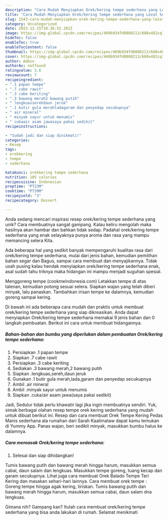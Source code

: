 ```yaml
---
description: "Cara Mudah Menyiapkan Orek/kering tempe sederhana yang Lezat Sekali"
title: "Cara Mudah Menyiapkan Orek/kering tempe sederhana yang Lezat Sekali"
slug: 1543-cara-mudah-menyiapkan-orek-kering-tempe-sederhana-yang-lezat-sekali
category: Uncategorized
date: 2022-12-15T10:36:52.281Z
image: https://img-global.cpcdn.com/recipes/469b934fd0808213/680x482cq70/orekkering-tempe-sederhana-foto-resep-utama.jpg
hideToc: false
enableToc: true
enableTocContent: false
thumbnail: https://img-global.cpcdn.com/recipes/469b934fd0808213/680x482cq70/orekkering-tempe-sederhana-foto-resep-utama.jpg
cover: https://img-global.cpcdn.com/recipes/469b934fd0808213/680x482cq70/orekkering-tempe-sederhana-foto-resep-utama.jpg
author: Admin
authorAv: notfound
ratingvalue: 3.6
reviewcount: 7
recipeingredient:
- ".1 papan tempe"
- ".7 cabe rawit"
- ".3 cabe keriting"
- ".3 bawang merah2 bawang putih"
- " lengkuasserehdaun jeruk"
- ".1 butir gula merahladagaram dan penyedap secukupnya"
- " air mineral"
- " minyak sayur untuk menumis"
- " cukaair asam jawasaya pakai sedikit"
recipeinstructions:

- "Sudah jadi dan siap dinikmati!"
categories:
- Resep
tags:
- orekkering
- tempe
- sederhana

katakunci: orekkering tempe sederhana 
nutrition: 105 calories
recipecuisine: Indonesian
preptime: "PT23M"
cooktime: "PT39M"
recipeyield: "3"
recipecategory: Dessert

---
```





Anda sedang mencari inspirasi resep orek/kering tempe sederhana yang unik? Cara membuatnya sangat gampang. Kalau keliru mengolah maka hasilnya akan hambar dan bahkan tidak sedap. Padahal orek/kering tempe sederhana yang enak selayaknya punya aroma dan rasa yang mampu memancing selera Kita.





Ada beberapa hal yang sedikit banyak mempengaruhi kualitas rasa dari orek/kering tempe sederhana, mulai dari jenis bahan, kemudian pemilihan bahan segar dan Bagus, sampai cara membuat dan menyajikannya. Tidak usah pusing kalau hendak menyiapkan orek/kering tempe sederhana enak,      asal sudah tahu triknya maka hidangan ini mampu menjadi suguhan spesial.














Menggoreng tempe (cookmeindonesia.com) Letakkan tempe di atas talenan, kemudian potong sesuai selera. Siapkan wajan yang telah diberi minyak, lalu panaskan. Tambahkan irisan tempe ke dalamnya, kemudian goreng sampai kering.






Di bawah ini ada beberapa cara mudah dan praktis untuk membuat orek/kering tempe sederhana yang siap dikreasikan. Anda dapat menyiapkan Orek/kering tempe sederhana memakai 9 jenis bahan dan 0 langkah pembuatan. Berikut ini cara untuk membuat hidangannya.

<!--inarticleads1-->

##### Bahan-bahan dan bumbu yang diperlukan dalam pembuatan Orek/kering tempe sederhana:

1. Persiapkan .1 papan tempe
1. Siapkan .7 cabe rawit
1. Persiapkan .3 cabe keriting
1. Sediakan .3 bawang merah,2 bawang putih
1. Siapkan  .lengkuas,sereh,daun jeruk
1. Gunakan .1 butir gula merah,lada,garam dan penyedap secukupnya
1. Ambil  .air mineral
1. Ambil  .minyak sayur untuk menumis
1. Siapkan  .cuka/air asam jawa(saya pakai sedikit)


Jadi, Sedulur tidak perlu khawatir lagi jika ingin membuatnya sendiri. Yuk, simak berbagai olahan resep tempe orek kering sederhana yang mudah untuk dibuat berikut ini. Resep dan cara membuat Orek Tempe Kering Pedas Manis sederhana ala rumahan dari Sarah Kaalimataw dapat kamu temukan di Yummy App. Panas wajan, beri sedikit minyak, masukkan bumbu halus ke dalamnya. 

<!--inarticleads2-->

##### Cara memasak Orek/kering tempe sederhana:


1. Selesai dan siap dihidangkan!

Tumis bawang putih dan bawang merah hingga harum, masukkan semua cabai, daun salam dan lengkuas. Masukkan tempe goreng, tuang kecap dan garam secukupnya. Lihat juga cara membuat Orek Balado Tempe Teri Kering dan masakan sehari-hari lainnya. Cara membuat orek tempe : Goreng tempe hingga agak kering, tiriskan. Tumis bawang putih dan bawang merah hingga harum, masukkan semua cabai, daun salam dna lengkuas. 

Gimana nih? Gampang kan? Itulah cara membuat orek/kering tempe sederhana yang bisa anda lakukan di rumah. Selamat menikmati
